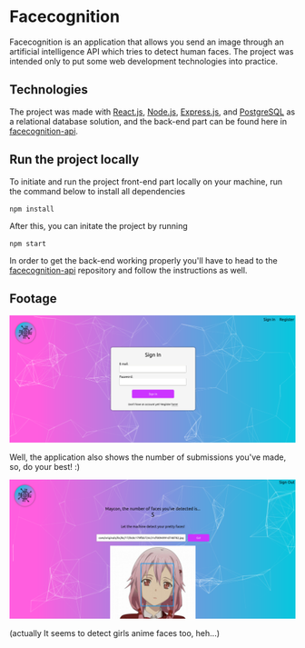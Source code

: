 # Facecognition

Facecognition is an application that allows you send an image through an artificial intelligence API which tries to detect human faces. The project was intended only to put some web development technologies into practice.

## Technologies

The project was made with [React.js](https://reactjs.org/), [Node.js](https://nodejs.org/en/), [Express.js](https://expressjs.com/), and [PostgreSQL](https://www.postgresql.org/) as a relational database solution, and the back-end part can be found here in [facecognition-api](https://github.com/mdibian/facecognition-api).

## Run the project locally

To initiate and run the project front-end part locally on your machine, run the command below to install all dependencies
 ```
 npm install
 ``` 
 
After this, you can initate the project by running
 ```
 npm start
 ```
 
In order to get the back-end working properly you'll have to head to the [facecognition-api](https://github.com/mdibian/facecognition-api) repository and follow the instructions as well.

## Footage

<img src='images/home_screenshot.png' width=800px>

Well, the application also shows the number of submissions you've made, so, do your best! :)

<img src='images/detect_screenshot.png' width=800px>

(actually It seems to detect girls anime faces too, heh...)
